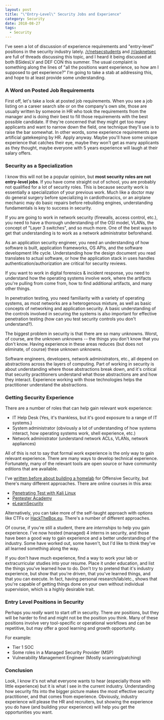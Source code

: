 ```yaml
---
layout: post
title: "\"Entry-Level\" Security Jobs and Experience"
category: Security
date: 2018-08-27
tags:
  - Security
---
```


I've seen a lot of discussion of experience requirements and "entry-level"
positions in the security industry lately.
[/r/netsecstudents](https://www.reddit.com/r/netsecstudents) and
[/r/asknetsec](https://www.reddit.com/r/asknetsec) are full of threads
discussing this topic, and I heard it being discussed at both BSidesLV and DEF
CON this summer.  The usual complaint is something along the lines of "all the
positions want experience, so how am I supposed to get experience?"  I'm going
to take a stab at addressing this, and hope to at least provide some
understanding.

<!--more-->

### A Word on Posted Job Requirements ###

First off, let's take a look at posted job requirements.  When you see a job
listing on a career search site or on the company's own site, those are usually
written by someone in HR who took the requirements from the manager and is doing
their best to fill those requirements with the best possible candidate.  If
they're concerned that they might get too many applicants and want to narrow
down the field, one technique they'll use is to raise the bar somewhat.  In
other words, some experience requirements are artificial gatekeeping by HR.
Apply anyway.  Maybe you'll have some unique experience that catches their eye,
maybe they won't get as many applicants as they thought, maybe everyone with 5
years experience will laugh at their salary offers.

### Security as a Specialization ###

I know this will not be a popular opinion, but **most security roles are not
entry-level jobs**.  If you have come straight out of school, you are probably
not qualified for a lot of security roles.  This is because security work is
essentially a specialization of your previous work.  Much like a doctor may do
general surgery before specializing in cardiothoracics, or an airplane mechanic
may do basic repairs before rebuilding engines, understanding fundamentals is
key to success in security.

If you are going to work in network security (firewalls, access control, etc.),
you need to have a thorough understanding of the OSI model, VLANs, the concept
of "Layer 3 switches", and so much more.  One of the best ways to get that
understanding is to work as a network administrator beforehand.

As an application security engineer, you need an understanding of how software
is built, application frameworks, OS APIs, and the software development life
cycle.  Understanding how the design document you read translates to actual
software, or how the application stack in uses handles
authentication/authorization are critical for security reviews.

If you want to work in digital forensics & incident response, you need to
understand how the operating systems involve work, where the artifacts you're
pulling from come from, how to find additional artifacts, and many other things.

In penetration testing, you need familiarity with a variety of operating
systems, as most networks are a heterogenous mixture, as well as basic concepts
of networking and application security.  A basic understanding of the controls
involved in securing the systems is also important for effective penetration
testing (how can you test security controls you don't understand?).

The biggest problem in security is that there are so many unknowns.  Worst, of
course, are the unknown unknowns -- the things you don't know that you don't
know.  Having experience in these areas reduces (but does not eliminate, of
course) these unknown unknowns.

Software engineers, developers, network administrators, etc., all depend on
abstractions across the layers of computing.  Part of working in security is about understanding
where those abstractions break down, and it's critical that security
practitioners understand what those abstractions are and how they interact.
Experience working with those technologies helps the practitioner understand the
abstractions.

### Getting Security Experience ###

There are a number of roles that can help gain relevant work experience:

- IT Help Desk (Yes, it's thankless, but it's good exposure to a range of
  IT systems.)
- System administrator (obviously a lot of understanding of how systems
  interact, how operating systems work, shell experience, etc.)
- Network administrator (understand network ACLs, VLANs, network appliances)

All of this is not to say that formal work experience is the only way to gain
relevant experience.  There are many ways to develop technical experience.
Fortunately, many of the relevant tools are open source or have community
editions that are available.

I've [written before about building a
homelab](https://systemoverlord.com/2017/10/24/building-a-home-lab-for-offensive-security-basics.html)
for Offensive Security, but there's many different approaches.  There are
online courses in this area:

- [Penetrating Test with Kali
  Linux](https://www.offensive-security.com/information-security-training/penetration-testing-training-kali-linux/)
- [Pentester Academy](https://www.pentesteracademy.com/)
- [eLearnSecurity](https://www.elearnsecurity.com/course/penetration_testing/)

Alternatively, you can take more of the self-taught approach with options like
CTFs or [HackTheBox.eu](https://hackthebox.eu).  There's a number of different
approaches.

Of course, if you're still a student, there are *internships* to help you gain
experience.  I've now hosted (managed) 4 interns in security, and those have
been a good way to gain experience and a better understanding of the industry.
Some have worked out, some haven't, but I'd like to think they've all learned
something along the way.

If you don't have much experience, find a way to work your lab or
extracurricular studies into your resume.  Place it under education, and list
the things you've learned how to do.  Don't try to pretend that it's industry
experience, but show that you're driven, that you've learned things, and that
you can execute.  In fact, having personal research/lab/etc., shows that you're
capable of getting things done on your own without individual supervision, which
is a highly desirable trait.

### Entry Level Positions in Security ###

Perhaps you *really* want to start off in security.  There *are* positions, but
they will be harder to find and might not be the position you think.  Many of
these positions involve very tool-specific or operational workflows and can be
repetitive, but may offer a good learning and growth opportunity.

For example:

- Tier 1 SOC
- Some roles in a Managed Security Provider (MSP)
- Vulnerability Management Engineer (Mostly scanning/patching)

### Conclusion ###

Look, I know it's not what everyone wants to hear (especially those with little
experience) but it is what I see in the current industry.  Understanding how
security fits into the bigger picture makes the most effective security
practitioner, and that comes from experience.  Obviously, industry experience
will please the HR and recruiters, but showing the experience you do have (and
building your experience) will help you get the opportunities you want.
